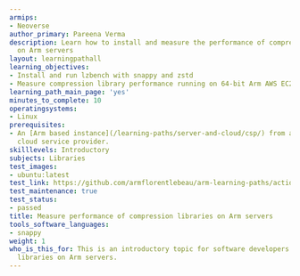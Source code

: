 ```yaml
---
armips:
- Neoverse
author_primary: Pareena Verma
description: Learn how to install and measure the performance of compression libraries
  on Arm servers
layout: learningpathall
learning_objectives:
- Install and run lzbench with snappy and zstd
- Measure compression library performance running on 64-bit Arm AWS EC2 instance
learning_path_main_page: 'yes'
minutes_to_complete: 10
operatingsystems:
- Linux
prerequisites:
- An [Arm based instance](/learning-paths/server-and-cloud/csp/) from an appropriate
  cloud service provider.
skilllevels: Introductory
subjects: Libraries
test_images:
- ubuntu:latest
test_link: https://github.com/armflorentlebeau/arm-learning-paths/actions/runs/4312122327
test_maintenance: true
test_status:
- passed
title: Measure performance of compression libraries on Arm servers
tools_software_languages:
- snappy
weight: 1
who_is_this_for: This is an introductory topic for software developers using compression
  libraries on Arm servers.
---
```

